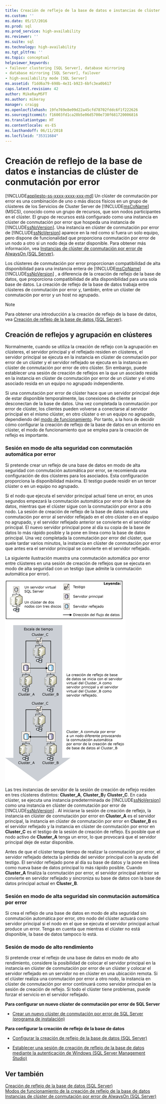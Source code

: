 ```yaml
---
title: Creación de reflejo de la base de datos e instancias de clúster de conmutación por error | Microsoft Docs
ms.custom: ''
ms.date: 05/17/2016
ms.prod: sql
ms.prod_service: high-availability
ms.reviewer: ''
ms.suite: sql
ms.technology: high-availability
ms.tgt_pltfrm: ''
ms.topic: conceptual
helpviewer_keywords:
- failover clustering [SQL Server], database mirroring
- database mirroring [SQL Server], failover
- high-availability mode [SQL Server]
ms.assetid: f1dd6a79-698b-4e31-b923-6bfc3ea0b617
caps.latest.revision: 42
author: MikeRayMSFT
ms.author: mikeray
manager: craigg
ms.openlocfilehash: 19fe769e8e09d22a45cfd78702fddc6f1f222626
ms.sourcegitcommit: f16003fd1ca28b5e06d5700e730f681720006816
ms.translationtype: HT
ms.contentlocale: es-ES
ms.lasthandoff: 06/11/2018
ms.locfileid: "35311684"
---
```

# <a name="database-mirroring-and-sql-server-failover-cluster-instances"></a>Creación de reflejo de la base de datos e instancias de clúster de conmutación por error
[!INCLUDE[appliesto-ss-xxxx-xxxx-xxx-md](../../includes/appliesto-ss-xxxx-xxxx-xxx-md.md)]
  Un clúster de conmutación por error es una combinación de uno o más discos físicos en un grupo de clústeres de los Servicios de Cluster Server de [!INCLUDE[msCoName](../../includes/msconame-md.md)] (MSCS), conocido como un grupo de recursos, que son nodos participantes en el clúster. El grupo de recursos está configurado como una instancia en clúster de conmutación por error que hospeda una instancia de [!INCLUDE[ssNoVersion](../../includes/ssnoversion-md.md)]. Una instancia en clúster de conmutación por error de [!INCLUDE[ssNoVersion](../../includes/ssnoversion-md.md)] aparece en la red como si fuera un solo equipo, pero dispone de funcionalidad que proporciona conmutación por error de un nodo a otro si un nodo deja de estar disponible. Para obtener más información, vea [Instancias de clúster de conmutación por error de AlwaysOn &#40;SQL Server&#41;](../../sql-server/failover-clusters/windows/always-on-failover-cluster-instances-sql-server.md).  
  
 Los clústeres de conmutación por error proporcionan compatibilidad de alta disponibilidad para una instancia entera de [!INCLUDE[msCoName](../../includes/msconame-md.md)] [!INCLUDE[ssNoVersion](../../includes/ssnoversion-md.md)] , a diferencia de la creación de reflejo de la base de datos, que proporciona compatibilidad de alta disponibilidad para una sola base de datos. La creación de reflejo de la base de datos trabaja entre clústeres de conmutación por error y, también, entre un clúster de conmutación por error y un host no agrupado.  
  
> [!NOTE]  
>  Para obtener una introducción a la creación de reflejo de la base de datos, vea [Creación de reflejo de la base de datos &#40;SQL Server&#41;](../../database-engine/database-mirroring/database-mirroring-sql-server.md).  
  
## <a name="mirroring-and-clustering"></a>Creación de reflejos y agrupación en clústeres  
 Normalmente, cuando se utiliza la creación de reflejo con la agrupación en clústeres, el servidor principal y el reflejado residen en clústeres, el servidor principal se ejecuta en la instancia en clúster de conmutación por error de un clúster y el servidor reflejado se ejecuta en la instancia en clúster de conmutación por error de otro clúster. Sin embargo, puede establecer una sesión de creación de reflejos en la que un asociado resida en la instancia en clúster de conmutación por error de un clúster y el otro asociado resida en un equipo no agrupado independiente.  
  
 Si una conmutación por error de clúster hace que un servidor principal deje de estar disponible temporalmente, las conexiones de cliente se desconectan de la base de datos. Una vez completada la conmutación por error de clúster, los clientes pueden volverse a conectarse al servidor principal en el mismo clúster, en otro clúster o en un equipo no agrupado, dependiendo del [modo de funcionamiento](../../database-engine/database-mirroring/database-mirroring-operating-modes.md). Por tanto, a la hora de decidir cómo configurar la creación de reflejo de la base de datos en un entorno en clúster, el modo de funcionamiento que se emplea para la creación de reflejo es importante.  
  
### <a name="high-safety-mode-session-with-automatic-failover"></a>Sesión en modo de alta seguridad con conmutación automática por error  
 Si pretende crear un reflejo de una base de datos en modo de alta seguridad con conmutación automática por error, se recomienda una configuración de dos clústeres para los asociados. Esta configuración proporciona la disponibilidad máxima. El testigo puede residir en un tercer clúster o en un equipo no agrupado.  
  
 Si el nodo que ejecuta el servidor principal actual tiene un error, en unos segundos empezará la conmutación automática por error de la base de datos, mientras que el clúster sigue con la conmutación por error a otro nodo. La sesión de creación de reflejo de la base de datos realiza una conmutación por error al servidor reflejado en el otro clúster o en el equipo no agrupado, y el servidor reflejado anterior se convierte en el servidor principal. El nuevo servidor principal pone al día su copia de la base de datos lo más rápido posible y la pone en línea como la base de datos principal. Una vez completada la conmutación por error del clúster, que suele tardar varios minutos, la instancia en clúster de conmutación por error que antes era el servidor principal se convierte en el servidor reflejado.  
  
 La siguiente ilustración muestra una conmutación automática por error entre clústeres en una sesión de creación de reflejos que se ejecuta en modo de alta seguridad con un testigo (que admite la conmutación automática por error).  
  
 ![Clúster de conmutación por error](../../database-engine/database-mirroring/media/dbm-and-failover-clustering.gif "Clúster de conmutación por error")  
  
 Las tres instancias de servidor de la sesión de creación de reflejo residen en tres clústeres distintos: **Cluster_A**, **Cluster_B**y **Cluster_C**. En cada clúster, se ejecuta una instancia predeterminada de [!INCLUDE[ssNoVersion](../../includes/ssnoversion-md.md)] como una instancia en clúster de conmutación por error de [!INCLUDE[ssNoVersion](../../includes/ssnoversion-md.md)] . Al iniciarse la sesión de creación de reflejo, la instancia en clúster de conmutación por error en **Cluster_A** es el servidor principal, la instancia en clúster de conmutación por error en **Cluster_B** es el servidor reflejado y la instancia en clúster de conmutación por error en **Cluster_C** es el testigo de la sesión de creación de reflejo. Es posible que el nodo activo de **Cluster_A** tenga un error, lo que provocará que el servidor principal deje de estar disponible.  
  
 Antes de que el clúster tenga tiempo de realizar la conmutación por error, el servidor reflejado detecta la pérdida del servidor principal con la ayuda del testigo. El servidor reflejado pone al día su base de datos y la pone en línea como nueva base de datos principal lo más rápido posible. Cuando **Cluster_A** finaliza la conmutación por error, el servidor principal anterior se convierte en servidor reflejado y sincroniza su base de datos con la base de datos principal actual en **Cluster_B**.  
  
### <a name="high-safety-mode-session-without-automatic-failover"></a>Sesión en modo de alta seguridad sin conmutación automática por error  
 Si crea el reflejo de una base de datos en modo de alta seguridad sin conmutación automática por error, otro nodo del clúster actuará como servidor principal si el nodo en el que se ejecuta el servidor principal actual produce un error. Tenga en cuenta que mientras el clúster no está disponible, la base de datos tampoco lo está.  
  
### <a name="high-performance-mode-session"></a>Sesión de modo de alto rendimiento  
 Si pretende crear el reflejo de una base de datos en modo de alto rendimiento, considere la posibilidad de colocar el servidor principal en la instancia en clúster de conmutación por error de un clúster y colocar el servidor reflejado en un servidor no en clúster en una ubicación remota. Si el clúster realiza una conmutación por error a otro nodo, la instancia en clúster de conmutación por error continuará como servidor principal en la sesión de creación de reflejo. Si todo el clúster tiene problemas, puede forzar el servicio en el servidor reflejado.  
  
 **Para configurar un nuevo clúster de conmutación por error de SQL Server**  
  
-   [Crear un nuevo clúster de conmutación por error de SQL Server &#40;programa de instalación&#41;](../../sql-server/failover-clusters/install/create-a-new-sql-server-failover-cluster-setup.md)  
  
 **Para configurar la creación de reflejo de la base de datos**  
  
-   [Configurar la creación de reflejo de la base de datos &#40;SQL Server&#41;](../../database-engine/database-mirroring/setting-up-database-mirroring-sql-server.md)  
  
-   [Establecer una sesión de creación de reflejo de la base de datos mediante la autenticación de Windows &#40;SQL Server Management Studio&#41;](../../database-engine/database-mirroring/establish-database-mirroring-session-windows-authentication.md)  
  
## <a name="see-also"></a>Ver también  
 [Creación de reflejo de la base de datos &#40;SQL Server&#41;](../../database-engine/database-mirroring/database-mirroring-sql-server.md)   
 [Modos de funcionamiento de la creación de reflejo de la base de datos](../../database-engine/database-mirroring/database-mirroring-operating-modes.md)   
 [Instancias de clúster de conmutación por error de AlwaysOn &#40;SQL Server&#41;](../../sql-server/failover-clusters/windows/always-on-failover-cluster-instances-sql-server.md)  
  
  
